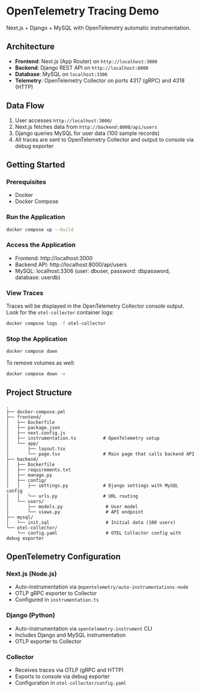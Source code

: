 # OpenTelemetry Tracing Demo

Next.js + Django + MySQL with OpenTelemetry automatic instrumentation.

## Architecture

- **Frontend**: Next.js (App Router) on `http://localhost:3000`
- **Backend**: Django REST API on `http://localhost:8000`
- **Database**: MySQL on `localhost:3306`
- **Telemetry**: OpenTelemetry Collector on ports 4317 (gRPC) and 4318 (HTTP)

## Data Flow

1. User accesses `http://localhost:3000/`
2. Next.js fetches data from `http://backend:8000/api/users`
3. Django queries MySQL for user data (100 sample records)
4. All traces are sent to OpenTelemetry Collector and output to console via debug exporter

## Getting Started

### Prerequisites

- Docker
- Docker Compose

### Run the Application

```bash
docker compose up --build
```

### Access the Application

- Frontend: http://localhost:3000
- Backend API: http://localhost:8000/api/users
- MySQL: localhost:3306 (user: dbuser, password: dbpassword, database: userdb)

### View Traces

Traces will be displayed in the OpenTelemetry Collector console output. Look for the `otel-collector` container logs:

```bash
docker compose logs -f otel-collector
```

### Stop the Application

```bash
docker compose down
```

To remove volumes as well:

```bash
docker compose down -v
```

## Project Structure

```
.
├── docker-compose.yml
├── frontend/
│   ├── Dockerfile
│   ├── package.json
│   ├── next.config.js
│   ├── instrumentation.ts          # OpenTelemetry setup
│   └── app/
│       ├── layout.tsx
│       └── page.tsx                # Main page that calls backend API
├── backend/
│   ├── Dockerfile
│   ├── requirements.txt
│   ├── manage.py
│   ├── config/
│   │   ├── settings.py             # Django settings with MySQL config
│   │   └── urls.py                 # URL routing
│   └── users/
│       ├── models.py                # User model
│       └── views.py                 # API endpoint
├── mysql/
│   └── init.sql                     # Initial data (100 users)
└── otel-collector/
    └── config.yaml                  # OTEL Collector config with debug exporter
```

## OpenTelemetry Configuration

### Next.js (Node.js)
- Auto-instrumentation via `@opentelemetry/auto-instrumentations-node`
- OTLP gRPC exporter to Collector
- Configured in `instrumentation.ts`

### Django (Python)
- Auto-instrumentation via `opentelemetry-instrument` CLI
- Includes Django and MySQL instrumentation
- OTLP exporter to Collector

### Collector
- Receives traces via OTLP (gRPC and HTTP)
- Exports to console via debug exporter
- Configuration in `otel-collector/config.yaml`
